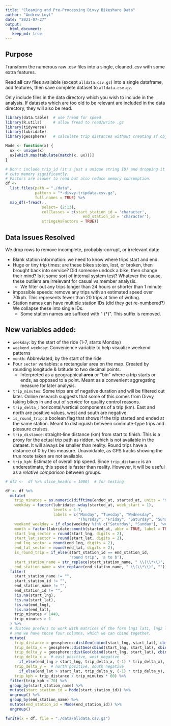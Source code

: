 ```yaml
---
title: "Cleaning and Pre-Processing Divvy Bikeshare Data"
author: "Andrew Luyt"
date: "2021-07-27"
output:
  html_document:
   keep_md: true
---
```

## Purpose
Transform the numerous raw .csv files into a single, cleaned .csv with
some extra features.

Read **all** csv files available (except `alldata.csv.gz`) into a single
dataframe, add features, then save complete dataset to
`alldata.csv.gz`.

Only include files in the data
directory which you wish to include in the analysis.
If datasets which are too old to be relevant are included in the data
directory, they will also be read.


```r
library(data.table)  # use fread for speed
library(R.utils)     # allow fread to read/write .gz
library(tidyverse)
library(lubridate)
library(geosphere)   # calculate trip distances without creating sf objects

Mode <- function(x) {
  ux <- unique(x)
  ux[which.max(tabulate(match(x, ux)))]
}
```

```r
# Don't include trip_id (it's just a unique string ID) and dropping it
# cuts memory significantly.
# Factors are slower to read but also reduce memory consumption.
df <-
  list.files(path = "./data",
             pattern = "*-divvy-tripdata.csv.gz",
             full.names = TRUE) %>%
  map_df(~fread(.,
                select= (2:13),
                colClasses = c(start_station_id = 'character',
                                  end_station_id = 'character'),
                stringsAsFactors = TRUE))
```

## Data Issues Resolved
We drop rows to remove incomplete, probably-corrupt, or irrelevant data:

 - Blank station information: we need to know where trips start and end.
 - Huge or tiny trip times: are these bikes stolen, lost, or broken, then brought
   back into service?  Did someone undock a bike, then change their mind?
   Is it some sort of internal system test?
   Whatever the cause, these outliers are irrelevant for casual vs member
   analysis.
    - We filter out any trips longer than 24 hours or shorter than 1 minute
 - impossible speeds: remove any trips with an estimated speed over 70kph.
 This represents fewer than 20 trips at time of writing.
 - Station names can have multiple station IDs (did they get re-numbered?)
 We collapse these into single IDs.
   - Some station names are suffixed with " (*)".  This suffix is removed.

## New variables added:

 - `weekday`: by the start of the ride (1-7, starts Monday)
 - `weekend_weekday`: Convenience variable to help visualize weekend patterns
 - `month`: Abbreviated, by the start of the ride
 - Four `sector` variables: a rectangular area on the map. Created by
 rounding longitude & latitude to two decimal points.
   - Interpreted as a geographical **area** or "bin" where a trip starts
   or ends, as opposed to a point. Meant as a convenient aggregating measure
   for later analysis.
 - `trip_minutes`: Some trips are of negative duration and will be filtered
 out later. Online research suggests that some of this comes from Divvy taking
 bikes in and out of service for quality control reasons.
 - `trip_delta_`: horizontal/vertical components of a trip (km). East and north
 are positive values, west and south are negative.
 - `is_round_trip`: a boolean flag that shows if the trip started and ended
   at the same station.  Meant to distinguish between commute-type trips
   and pleasure cruises.
 - `trip_distance`: straight-line distance (km) from start to finish.
 This is a proxy for the actual trip path as ridden, which is not available
 in the dataset. It will always be smaller than reality. Round trips have
 a distance of 0 by this measure. Unavoidable, as GPS tracks showing the
 true route taken are not available.
 - `trip_kph`: Estimate of overall trip speed. Since `trip_distance` is an
 underestimate, this speed is faster than reality. However, it will be
 useful as a *relative comparison* between groups.


```r
# df2 <-  df %>% slice_head(n = 1000)  # for testing

df <- df %>%
  mutate(
    trip_minutes = as.numeric(difftime(ended_at, started_at, units = "mins")),
    weekday = factor(lubridate::wday(started_at, week_start = 1),
                     levels = 1:7,
                     labels = c("Monday", "Tuesday", "Wednesday",
                                "Thursday", "Friday", "Saturday", "Sunday")),
    weekend_weekday = if_else(weekday %in% c("Saturday", "Sunday"), "weekend", "weekday"),
    month = factor(lubridate::month(started_at, abbr = TRUE, label = TRUE)),
    start_lng_sector = round(start_lng, digits = 2),
    start_lat_sector = round(start_lat, digits = 2),
    end_lng_sector = round(end_lng, digits = 2),
    end_lat_sector = round(end_lat, digits = 2),
    is_round_trip = if_else(start_station_id == end_station_id,
                            'round trip', 'a to b'),
    start_station_name = str_replace(start_station_name, " \\(\\*\\)", ""),
    end_station_name = str_replace(end_station_name, " \\(\\*\\)", "")) %>%
  filter(
    start_station_name != "",
    start_station_id != "",
    end_station_name != "",
    end_station_id != "",
    !is.na(start_lng),
    !is.na(start_lat),
    !is.na(end_lng),
    !is.na(end_lat),
    trip_minutes < 1440,
    trip_minutes > 1
  ) %>%
  # distGeo prefers to work with matrices of the form lng1 lat1, lng2 lat2,
  # and we have those four columns, which we can cbind together.
  mutate(
    trip_distance = geosphere::distGeo(cbind(start_lng, start_lat), cbind(end_lng, end_lat)) / 1000,
    trip_delta_x = geosphere::distGeo(cbind(start_lng, start_lat), cbind(end_lng, start_lat)) / 1000,
    trip_delta_y = geosphere::distGeo(cbind(start_lng, start_lat), cbind(start_lng, end_lat)) / 1000,
    trip_delta_x =  # east positive, west negative
      if_else(end_lng > start_lng, trip_delta_x, (-1) * trip_delta_x),
    trip_delta_y =  # north positive, south negative
      if_else(end_lat > start_lat, trip_delta_y, (-1) * trip_delta_y),
    trip_kph = trip_distance / trip_minutes * 60) %>%
  filter(trip_kph < 70) %>%
  group_by(start_station_name) %>%
  mutate(start_station_id = Mode(start_station_id)) %>%
  ungroup() %>%
  group_by(end_station_name) %>%
  mutate(end_station_id = Mode(end_station_id)) %>%
  ungroup()

fwrite(x = df, file = "./data/alldata.csv.gz")
```

